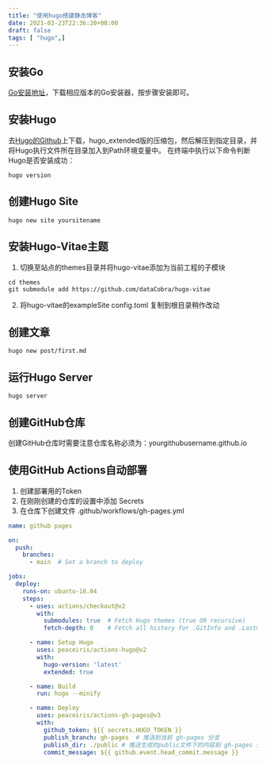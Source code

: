```yaml
---
title: "使用hugo搭建静态博客"
date: 2021-03-23T22:36:20+08:00
draft: false
tags: [ "hugo",]
---
```


## 安装Go
[Go安装地址](https://golang.org/dl/)，下载相应版本的Go安装器，按步骤安装即可。

## 安装Hugo
去[Hugo的Github](https://github.com/gohugoio/hugo/releases)上下载，hugo_extended版的压缩包，然后解压到指定目录，并将Hugo执行文件所在目录加入到Path环境变量中。
在终端中执行以下命令判断Hugo是否安装成功：
```shell
hugo version
```

## 创建Hugo Site
```shell
hugo new site yoursitename
```

## 安装Hugo-Vitae主题
1. 切换至站点的themes目录并将hugo-vitae添加为当前工程的子模块
```shell
cd themes
git submodule add https://github.com/dataCobra/hugo-vitae
```
2. 将hugo-vitae的exampleSite config.toml 复制到根目录稍作改动

## 创建文章
```shell
hugo new post/first.md
```
## 运行Hugo Server
```shell
hugo server
```
## 创建GitHub仓库
创建GitHub仓库时需要注意仓库名称必须为：yourgithubusername.github.io

## 使用GitHub Actions自动部署

1. 创建部署用的Token
2. 在刚刚创建的仓库的设置中添加 Secrets
3. 在仓库下创建文件 .github/workflows/gh-pages.yml
```yaml
name: github pages

on:
  push:
    branches:
      - main  # Set a branch to deploy

jobs:
  deploy:
    runs-on: ubuntu-18.04
    steps:
      - uses: actions/checkout@v2
        with:
          submodules: true  # Fetch Hugo themes (true OR recursive)
          fetch-depth: 0    # Fetch all history for .GitInfo and .Lastmod

      - name: Setup Hugo
        uses: peaceiris/actions-hugo@v2
        with:
          hugo-version: 'latest'
          extended: true

      - name: Build
        run: hugo --minify

      - name: Deploy
        uses: peaceiris/actions-gh-pages@v3
        with:
          github_token: ${{ secrets.HUGO_TOKEN }}
          publish_branch: gh-pages  # 推送到当前 gh-pages 分支
          publish_dir: ./public # 推送生成的public文件下的内容到 gh-pages 分支
          commit_message: ${{ github.event.head_commit.message }}
```